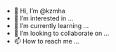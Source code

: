 - 👋 Hi, I’m @kzmha
- 👀 I’m interested in ...
- 🌱 I’m currently learning ...
- 💞️ I’m looking to collaborate on ...
- 📫 How to reach me ...

<!---
kzmha/kzmha is a ✨ special ✨ repository because its `README.md` (this file) appears on your GitHub profile.
You can click the Preview link to take a look at your changes.
--->

